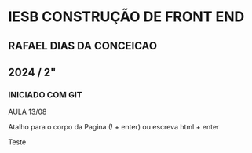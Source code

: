 
# IESB CONSTRUÇÃO DE FRONT END  

## RAFAEL DIAS DA CONCEICAO

## 2024 / 2"

### INICIADO COM GIT

AULA 13/08

Atalho para o corpo da Pagina (! + enter) ou escreva html + enter 

Teste 